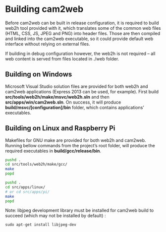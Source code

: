 # Building cam2web

Before cam2web can be built in release configuration, it is required to build web2h tool provided with it, which translates some of the common web files (HTML, CSS, JS, JPEG and PNG) into header files. Those are then compiled and linked into the cam2web executable, so it could provide default web interface without relying on external files.

If building in debug configuration however, the web2h is not required – all web content is served from files located in ./web folder.

## Building on Windows
Microsoft Visual Studio solution files are provided for both web2h and cam2web applications (Express 2013 can be used, for example). First build **src/tools/web2h/make/msvc/web2h.sln** and then **src/apps/win/cam2web.sln**. On success, it will produce **build/msvc/[configuration]/bin** folder, which contains applications’ executables.

## Building on Linux and Raspberry Pi
Makefiles for GNU make are provided for both web2h and cam2web. Running bellow commands from the project’s root folder, will produce the required executables in **build/gcc/release/bin**.
```Bash
pushd .
cd src/tools/web2h/make/gcc/
make
popd

pushd .
cd src/apps/linux/
# or cd src/apps/pi/
make
popd
```
Note: libjpeg development library must be installed for cam2web build to succeed (which may not be installed by default) :
```
sudo apt-get install libjpeg-dev
```
